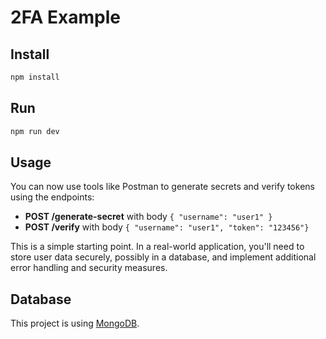 # 2FA Example

## Install
```sh
npm install
```

## Run

```sh
npm run dev
```

## Usage

You can now use tools like Postman to generate secrets and verify tokens using the endpoints:

- **POST /generate-secret** with body `{ "username": "user1" }`
- **POST /verify** with body `{ "username": "user1", "token": "123456"}`

This is a simple starting point. In a real-world application, you'll need to store user data securely, possibly in a database, and implement additional error handling and security measures.

## Database

This project is using [MongoDB](https://www.mongodb.com/?msockid=09675b29a60168a402d0494ea76269e3).
